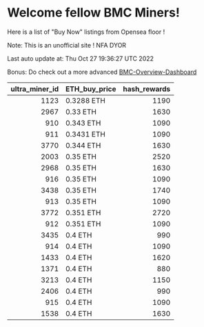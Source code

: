 # Welcome fellow BMC Miners!
Here is a list of "Buy Now" listings from Opensea floor !

Note: This is an unofficial site ! NFA DYOR

Last auto update at: Thu Oct 27 19:36:27 UTC 2022

Bonus: Do check out a more advanced [BMC-Overview-Dashboard](https://dune.com/defifunk/BMC-Overview-Dashboard)


|   ultra_miner_id | ETH_buy_price   |   hash_rewards |
|-----------------:|:----------------|---------------:|
|             1123 | 0.3288 ETH      |           1190 |
|             2967 | 0.33 ETH        |           1630 |
|              910 | 0.343 ETH       |           1090 |
|              911 | 0.3431 ETH      |           1090 |
|             3770 | 0.344 ETH       |           1630 |
|             2003 | 0.35 ETH        |           2520 |
|             2968 | 0.35 ETH        |           1630 |
|              916 | 0.35 ETH        |           1090 |
|             3438 | 0.35 ETH        |           1740 |
|              913 | 0.35 ETH        |           1090 |
|             3772 | 0.351 ETH       |           2720 |
|              912 | 0.351 ETH       |           1090 |
|             3435 | 0.4 ETH         |            990 |
|              914 | 0.4 ETH         |           1090 |
|             1433 | 0.4 ETH         |           1620 |
|             1371 | 0.4 ETH         |            880 |
|             3213 | 0.4 ETH         |           1150 |
|             2406 | 0.4 ETH         |            990 |
|              915 | 0.4 ETH         |           1090 |
|             1538 | 0.4 ETH         |           1630 |